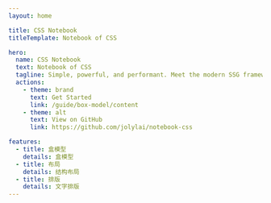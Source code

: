```yaml
---
layout: home

title: CSS Notebook
titleTemplate: Notebook of CSS

hero:
  name: CSS Notebook
  text: Notebook of CSS
  tagline: Simple, powerful, and performant. Meet the modern SSG framework you've always wanted.
  actions:
    - theme: brand
      text: Get Started
      link: /guide/box-model/content
    - theme: alt
      text: View on GitHub
      link: https://github.com/jolylai/notebook-css

features:
  - title: 盒模型
    details: 盒模型
  - title: 布局
    details: 结构布局
  - title: 排版
    details: 文字排版
---
```

